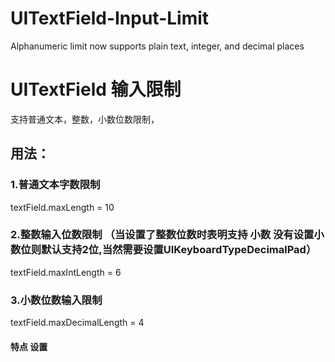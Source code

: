 # UITextField-Input-Limit
Alphanumeric limit now supports plain text, integer, and decimal places


# UITextField 输入限制
支持普通文本，整数，小数位数限制，
## 用法：
### 1.普通文本字数限制
textField.maxLength = 10
### 2.整数输入位数限制 （当设置了整数位数时表明支持 小数 没有设置小数位则默认支持2位,当然需要设置UIKeyboardTypeDecimalPad）
textField.maxIntLength = 6 
### 3.小数位数输入限制
textField.maxDecimalLength = 4
#### 特点 设置
